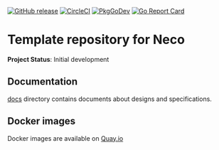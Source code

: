 [![GitHub release](https://img.shields.io/github/release/cybozu-go/neco-template.svg?maxAge=60)][releases]
[![CircleCI](https://circleci.com/gh/cybozu-go/neco-template.svg?style=svg)](https://circleci.com/gh/cybozu-go/neco-template)
[![PkgGoDev](https://pkg.go.dev/badge/github.com/cybozu-go/neco-template?tab=overview)](https://pkg.go.dev/github.com/cybozu-go/neco-template?tab=overview)
[![Go Report Card](https://goreportcard.com/badge/github.com/cybozu-go/neco-template)](https://goreportcard.com/report/github.com/cybozu-go/neco-template)

Template repository for Neco
============================

**Project Status**: Initial development

Documentation
-------------

[docs](docs/) directory contains documents about designs and specifications.

Docker images
-------------

Docker images are available on [Quay.io](https://quay.io/repository/cybozu/neco-template)

[releases]: https://github.com/cybozu-go/neco-template/releases
[godoc]: https://godoc.org/github.com/cybozu-go/neco-template
